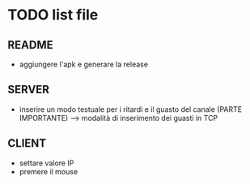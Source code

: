 # TODO list file

## README
- aggiungere l'apk e generare la release

## SERVER
- inserire un modo testuale per i ritardi e il guasto del canale (PARTE IMPORTANTE) --> modalità di inserimento dei guasti in TCP

## CLIENT
- settare valore IP
- premere il mouse